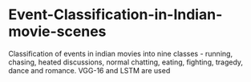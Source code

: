 # Event-Classification-in-Indian-movie-scenes
Classification of events in indian movies into nine classes - running, chasing, heated discussions, normal chatting, eating, fighting, tragedy, dance and romance.
VGG-16 and LSTM are used
